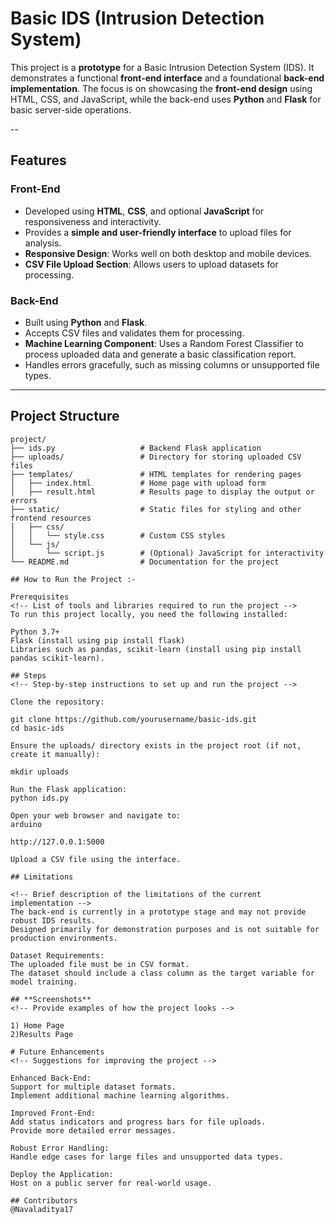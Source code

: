 # **Basic IDS (Intrusion Detection System)**  

This project is a **prototype** for a Basic Intrusion Detection System (IDS). It demonstrates a functional **front-end interface** and a foundational **back-end implementation**. The focus is on showcasing the **front-end design** using HTML, CSS, and JavaScript, while the back-end uses **Python** and **Flask** for basic server-side operations.  

--
## **Features**  

### **Front-End**  

 - Developed using **HTML**, **CSS**, and optional **JavaScript** for responsiveness and interactivity.  
- Provides a **simple and user-friendly interface** to upload files for analysis.  
- **Responsive Design**: Works well on both desktop and mobile devices.  
- **CSV File Upload Section**: Allows users to upload datasets for processing.  

### **Back-End**  
 
 - Built using **Python** and **Flask**.  
- Accepts CSV files and validates them for processing.  
- **Machine Learning Component**: Uses a Random Forest Classifier to process uploaded data and generate a basic classification report.  
- Handles errors gracefully, such as missing columns or unsupported file types.  

---

## **Project Structure**  

<!-- Explanation of the folder and file structure -->
```plaintext  
project/  
├── ids.py                   # Backend Flask application  
├── uploads/                 # Directory for storing uploaded CSV files  
├── templates/               # HTML templates for rendering pages  
│   ├── index.html           # Home page with upload form  
│   ├── result.html          # Results page to display the output or errors  
├── static/                  # Static files for styling and other frontend resources  
│   ├── css/  
│   │   └── style.css        # Custom CSS styles  
│   └── js/  
│       └── script.js        # (Optional) JavaScript for interactivity  
└── README.md                # Documentation for the project  

## How to Run the Project :- 

Prerequisites
<!-- List of tools and libraries required to run the project -->
To run this project locally, you need the following installed:

Python 3.7+
Flask (install using pip install flask)
Libraries such as pandas, scikit-learn (install using pip install pandas scikit-learn).

## Steps
<!-- Step-by-step instructions to set up and run the project -->

Clone the repository:

git clone https://github.com/yourusername/basic-ids.git  
cd basic-ids  

Ensure the uploads/ directory exists in the project root (if not, create it manually):

mkdir uploads
  
Run the Flask application:
python ids.py  

Open your web browser and navigate to:
arduino

http://127.0.0.1:5000  

Upload a CSV file using the interface.

## Limitations

<!-- Brief description of the limitations of the current implementation -->
The back-end is currently in a prototype stage and may not provide robust IDS results.
Designed primarily for demonstration purposes and is not suitable for production environments.

Dataset Requirements:
The uploaded file must be in CSV format.
The dataset should include a class column as the target variable for model training.

## **Screenshots**
<!-- Provide examples of how the project looks -->

1) Home Page
2)Results Page

# Future Enhancements
<!-- Suggestions for improving the project -->

Enhanced Back-End:
Support for multiple dataset formats.
Implement additional machine learning algorithms.

Improved Front-End:
Add status indicators and progress bars for file uploads.
Provide more detailed error messages.

Robust Error Handling:
Handle edge cases for large files and unsupported data types.

Deploy the Application:
Host on a public server for real-world usage.

## Contributors
@Navaladitya17
